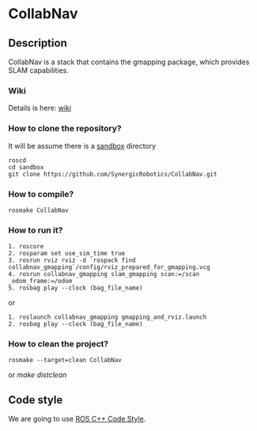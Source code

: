 # CollabNav

## Description
CollabNav is a stack that contains the gmapping package, which provides SLAM capabilities.

### Wiki
Details is here: [wiki](https://github.com/SynergicRobotics/CollabNav/wiki)


### How to clone the repository?
It will be assume there is a [sandbox](http://www.ros.org/wiki/groovy/Installation/Overlays) directory

    roscd
    cd sandbox
    git clone https://github.com/SynergicRobotics/CollabNav.git

### How to compile?
    rosmake CollabNav

### How to run it?
    1. roscore
    2. rosparam set use_sim_time true
    3. rosrun rviz rviz -d `rospack find collabnav_gmapping`/config/rviz_prepared_for_gmapping.vcg
    4. rosrun collabnav_gmapping slam_gmapping scan:=/scan _odom_frame:=/odom
    5. rosbag play --clock (bag_file_name)

or

    1. roslaunch collabnav_gmapping gmapping_and_rviz.launch
    2. rosbag play --clock (bag_file_name)

### How to clean the project?
    rosmake --target=clean CollabNav
or *make distclean*


## Code style
We are going to use [ROS C++ Code Style](http://www.ros.org/wiki/CppStyleGuide).
